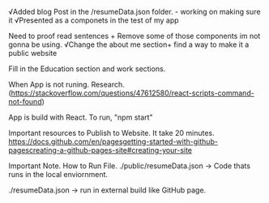    √Added blog Post in the  /resumeData.json folder. - working on making sure it √Presented as a componets in the test of my app

   Need to proof read sentences +  Remove some of those components im not gonna be using.
   √Change the about me section+ find a way to make it a public website

   Fill in the Education section and work sections.

When App is not runing. Research.  (https://stackoverflow.com/questions/47612580/react-scripts-command-not-found)

App is build with React.
To run, "npm start"


 Important resources to Publish to Website. It take 20 minutes.
 https://docs.github.com/en/pagesgetting-started-with-github-pagescreating-a-github-pages-site#creating-your-site

 Important Note. How to Run File. 
 ./public/resumeData.json -> Code thats runs in the local enviornment. 

 ./resumeData.json -> run in external build like GitHub page.

